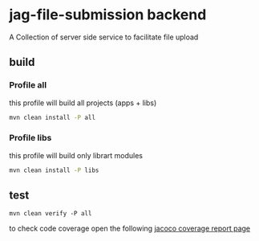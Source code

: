 # jag-file-submission backend

A Collection of server side service to facilitate file upload

## build

### Profile all

this profile will build all projects (apps + libs)

```bash
mvn clean install -P all
```

### Profile libs

this profile will build only librart modules

```bash
mvn clean install -P libs
```

## test

```
mvn clean verify -P all
```

to check code coverage open the following [jacoco coverage report page](coverage-report/target/site/jacoco-aggregate/index/html)

